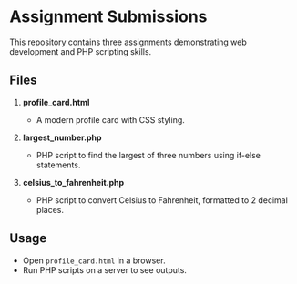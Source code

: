 # Assignment Submissions

This repository contains three assignments demonstrating web development and PHP scripting skills.

## Files

1. **profile_card.html**
   - A modern profile card with CSS styling.

2. **largest_number.php**
   - PHP script to find the largest of three numbers using if-else statements.

3. **celsius_to_fahrenheit.php**
   - PHP script to convert Celsius to Fahrenheit, formatted to 2 decimal places.

## Usage

- Open `profile_card.html` in a browser.
- Run PHP scripts on a server to see outputs.
